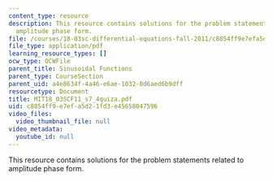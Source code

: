 ```yaml
---
content_type: resource
description: This resource contains solutions for the problem statements related to
  amplitude phase form.
file: /courses/18-03sc-differential-equations-fall-2011/c8854ff9e7efa5d21fd3e45658047596_MIT18_03SCF11_s7_4quiza.pdf
file_type: application/pdf
learning_resource_types: []
ocw_type: OCWFile
parent_title: Sinusoidal Functions
parent_type: CourseSection
parent_uid: a4e8634f-4a46-e6ae-1032-0d6aed6b9dff
resourcetype: Document
title: MIT18_03SCF11_s7_4quiza.pdf
uid: c8854ff9-e7ef-a5d2-1fd3-e45658047596
video_files:
  video_thumbnail_file: null
video_metadata:
  youtube_id: null
---
```

This resource contains solutions for the problem statements related to amplitude phase form.

